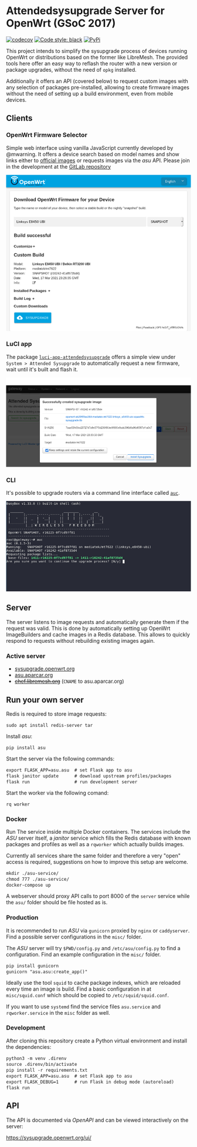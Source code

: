 # Attendedsysupgrade Server for OpenWrt (GSoC 2017)

[![codecov](https://codecov.io/gh/aparcar/asu/branch/master/graph/badge.svg)](https://codecov.io/gh/aparcar/asu)
[![Code style: black](https://img.shields.io/badge/code%20style-black-000000.svg)](https://github.com/psf/black)
[![PyPi](https://badge.fury.io/py/asu.svg)](https://badge.fury.io/py/asu)

This project intends to simplify the sysupgrade process of devices running
OpenWrt or distributions based on the former like LibreMesh. The provided tools
here offer an easy way to reflash the router with a new version or package
upgrades, without the need of `opkg` installed.

Additionally it offers an API (covered below) to request custom images with any
selection of packages pre-installed, allowing to create firmware images without
the need of setting up a build environment, even from mobile devices.

## Clients

### OpenWrt Firmware Selector

Simple web interface using vanilla JavaScript currently developed by @mwarning.
It offers a device search based on model names and show links either to
[official images](https://downloads.openwrt.org/) or requests images via the
*asu* API. Please join in the development at the [GitLab
repository](https://gitlab.com/openwrt/web/firmware-selector-openwrt-org)

![ofs](misc/ofs.png)

### LuCI app

The package
[`luci-app-attendedsysupgrade`](https://github.com/openwrt/luci/tree/master/applications/luci-app-attendedsysupgrade)
offers a simple view under `System > Attended Sysupgrade` to automatically
request a new firmware, wait until it's built and flash it.

![luci](misc/luci.png)

### CLI

It's possible to upgrade routers via a command line interface called
[`auc`](https://github.com/openwrt/packages/tree/master/utils/auc).

![auc](misc/auc.png)

## Server

The server listens to image requests and automatically generate them if the
request was valid. This is done by automatically setting up OpenWrt
ImageBuilders and cache images in a Redis database. This allows to quickly
respond to requests without rebuilding existing images again.

### Active server

* [sysupgrade.openwrt.org](https://sysupgrade.openwrt.org)
* [asu.aparcar.org](https://asu.aparcar.org)
* ~~[chef.libremesh.org](https://chef.libremesh.org)~~ (`CNAME` to
  asu.aparcar.org)

## Run your own server

Redis is required to store image requests:

    sudo apt install redis-server tar

Install *asu*:

    pip install asu

Start the server via the following commands:

    export FLASK_APP=asu.asu  # set Flask app to asu
    flask janitor update      # download upstream profiles/packages
    flask run                 # run development server

Start the worker via the following comand:

    rq worker

### Docker

Run The service inside multiple Docker containers. The services include the
*ASU* server itself, a *janitor* service which fills the Redis database with
known packages and profiles as well as a `rqworker` which actually builds
images.

Currently all services share the same folder and therefore a very "open" access
is required, suggestions on how to improve this setup are welcome.

	mkdir ./asu-service/
	chmod 777 ./asu-service/
	docker-compose up

A webserver should proxy API calls to port 8000 of the `server` service while
the `asu/` folder should be file hosted as is.

### Production

It is recommended to run *ASU* via `gunicorn` proxied by `nginx` or
`caddyserver`. Find a possible server configurations in the `misc/` folder.

The *ASU* server will try `$PWD/config.py` and `/etc/asu/config.py` to find a
configuration. Find an example configuration in the `misc/` folder.

    pip install gunicorn
    gunicorn "asu.asu:create_app()"

Ideally use the tool `squid` to cache package indexes, which are reloaded every
time an image is build. Find a basic configuration in at `misc/squid.conf`
which should be copied to `/etc/squid/squid.conf`.

If you want to use `systemd` find the service files `asu.service` and
`rqworker.service` in the `misc` folder as well.

### Development

After cloning this repository create a Python virtual environment and install
the dependencies:

    python3 -m venv .direnv
    source .direnv/bin/activate
    pip install -r requirements.txt
    export FLASK_APP=asu.asu  # set Flask app to asu
    export FLASK_DEBUG=1      # run Flask in debug mode (autoreload)
    flask run

## API

The API is documented via *OpenAPI* and can be viewed interactively on the
server:

https://sysupgrade.openwrt.org/ui/
